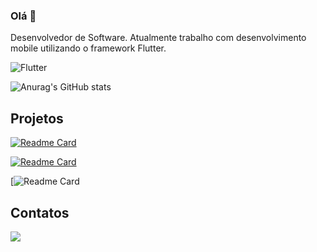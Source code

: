 ### Olá 👋

Desenvolvedor de Software. Atualmente trabalho com desenvolvimento mobile utilizando o framework Flutter.

![Flutter](https://img.shields.io/badge/Flutter-02569B?style=for-the-badge&logo=flutter&logoColor=white)

![Anurag's GitHub stats](https://github-readme-stats.vercel.app/api?username=nicolasbmorais&count_private=true&show_icons=true&theme=dark)

## Projetos

[![Readme Card](https://github-readme-stats.vercel.app/api/pin/?username=nicolasbmorais&repo=Invest-App&langs_count=8&theme=dark)](https://github.com/nicolasbmorais/Invest-App)

[![Readme Card](https://github-readme-stats.vercel.app/api/pin/?username=nicolasbmorais&repo=na-trave-web&langs_count=8&theme=dark)](https://github.com/nicolasbmorais/na-trave-web)

[![Readme Card](https://github.com/nicolasbmorais/Easy-Eats)

## Contatos
[<img src='https://img.shields.io/badge/LinkedIn-0077B5?style=for-the-badge&logo=linkedin&logoColor=white'>](https://www.linkedin.com/in/nicolasb-morais/)
